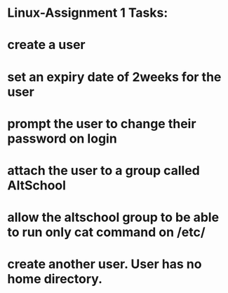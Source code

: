 # Linux-Assignment 1 Tasks:
# create a user
# set an expiry date of 2weeks for the user
# prompt the user to change their password on login
# attach the user to a group called AltSchool
# allow the altschool group to be able to run only cat command on /etc/
# create another user. User has no home directory. 

